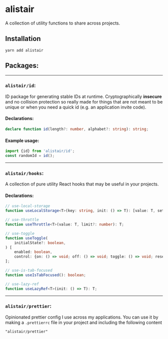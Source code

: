 # alistair

A collection of utility functions to share across projects.

## Installation

```
yarn add alistair
```

## Packages:

---

### `alistair/id`:

ID package for generating stable IDs at runtime. Cryptographically **insecure** and no collision protection so really made for things that are not meant to be unique or when you need a quick
id (e.g. an application invite code).

#### Declarations:

```ts
declare function id(length?: number, alphabet?: string): string;
```

#### Example usage:

```ts
import {id} from 'alistair/id';
const randomId = id();
```

---

### `alistair/hooks`:

A collection of pure utility React hooks that may be useful in your projects.

#### Declarations:

```ts
// use-local-storage
function useLocalStorage<T>(key: string, init: () => T): [value: T, set: (action: React.SetStateAction<T>) => void];

// use-throttle
function useThrottle<T>(value: T, limit?: number): T;

// use-toggle
function useToggle(
	initialState?: boolean,
) [
	enabled: boolean,
	control: {on: () => void; off: () => void; toggle: () => void; reset: () => void},
];

// use-is-tab-focused
function useIsTabFocused(): boolean;

// use-lazy-ref
function useLazyRef<T>(init: () => T): T;
```

---

### `alistair/prettier`:

Opinionated prettier config I use across my applications. You can use it by making a `.prettierrc` file in your project and including the following content

```prettierrc
"alistair/prettier"
```
